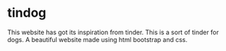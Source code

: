 # tindog
This website has got its inspiration from tinder. This is a sort of tinder for dogs.
A beautiful website made using html bootstrap and css.
